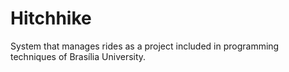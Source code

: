 # Hitchhike
System that manages rides as a project included in programming techniques of Brasília University.
